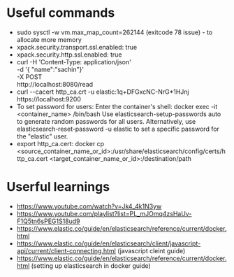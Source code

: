 # Useful commands

-   sudo sysctl -w vm.max_map_count=262144 (exitcode 78 issue) - to allocate more memory
-   xpack.security.transport.ssl.enabled: true
-   xpack.security.http.ssl.enabled: true
-   curl -H 'Content-Type: application/json' \
     -d '{ "name":"sachin"}' \
     -X POST \
     http://localhost:8080/read
-   curl --cacert http_ca.crt -u elastic:1q+DFGxcNC-NrG\*1HJnj https://localhost:9200
-   To set password for users:
    Enter the container's shell: docker exec -it <container_name> /bin/bash
    Use elasticsearch-setup-passwords auto to generate random passwords for all users.
    Alternatively, use elasticsearch-reset-password -u elastic to set a specific password for the "elastic" user.
-   export http_ca.cert:
    docker cp <source_container_name_or_id>:/usr/share/elasticsearch/config/certs/http_ca.cert <target_container_name_or_id>:/destination/path

# Userful learnings

-   https://www.youtube.com/watch?v=Jk4_4k1N3yw
-   https://www.youtube.com/playlist?list=PL_mJOmq4zsHaUv-F1Q5tn6sPEG1S18ud9
-   https://www.elastic.co/guide/en/elasticsearch/reference/current/docker.html
-   https://www.elastic.co/guide/en/elasticsearch/client/javascript-api/current/client-connecting.html (javascript cleint guide)
-   https://www.elastic.co/guide/en/elasticsearch/reference/current/docker.html (setting up elasticsearch in docker guide)
